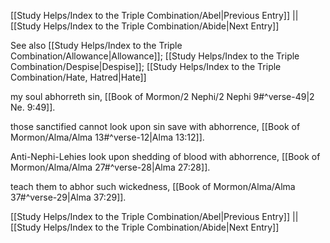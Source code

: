 [[Study Helps/Index to the Triple Combination/Abel|Previous Entry]]  ||  [[Study Helps/Index to the Triple Combination/Abide|Next Entry]]

 See also [[Study Helps/Index to the Triple Combination/Allowance|Allowance]]; [[Study Helps/Index to the Triple Combination/Despise|Despise]]; [[Study Helps/Index to the Triple Combination/Hate, Hatred|Hate]]

 my soul abhorreth sin, [[Book of Mormon/2 Nephi/2 Nephi 9#^verse-49|2 Ne. 9:49]].

 those sanctified cannot look upon sin save with abhorrence, [[Book of Mormon/Alma/Alma 13#^verse-12|Alma 13:12]].

 Anti-Nephi-Lehies look upon shedding of blood with abhorrence, [[Book of Mormon/Alma/Alma 27#^verse-28|Alma 27:28]].

 teach them to abhor such wickedness, [[Book of Mormon/Alma/Alma 37#^verse-29|Alma 37:29]].

[[Study Helps/Index to the Triple Combination/Abel|Previous Entry]]  ||  [[Study Helps/Index to the Triple Combination/Abide|Next Entry]]